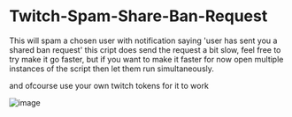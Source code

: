 # Twitch-Spam-Share-Ban-Request
This will spam a chosen user with notification saying 'user has sent you a shared ban request'
this cript does send the request a bit slow, feel free to try make it go faster, but if you want to make it faster for now open multiple instances of the script then let them run simultaneously.

and ofcourse use your own twitch tokens for it to work

![image](https://user-images.githubusercontent.com/87576045/222991866-e450c1f9-58c9-430b-af61-6177087b640e.png)

